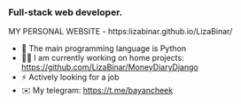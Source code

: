 ### Full-stack web developer.

MY PERSONAL WEBSITE - https:lizabinar.github.io/LizaBinar/

- 🐍 The main programming language is Python
- 👨‍💻 I am currently working on home projects: https://github.com/LizaBinar/MoneyDiaryDjango
- ⚡ Actively looking for a job
- ✉️ My telegram: https://t.me/bayancheek


